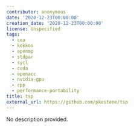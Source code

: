 ```yaml
---
contributor: anonymous
date: '2020-12-23T00:00:00'
creation_date: '2020-12-23T00:00:00'
license: Unspecified
tags:
  - cea
  - kokkos
  - openmp
  - stdpar
  - sycl
  - cuda
  - openacc
  - nvidia-gpu
  - cpp
  - performance-portability
title: tsp
external_url: https://github.com/pkestene/tsp
---
```


No description provided.

